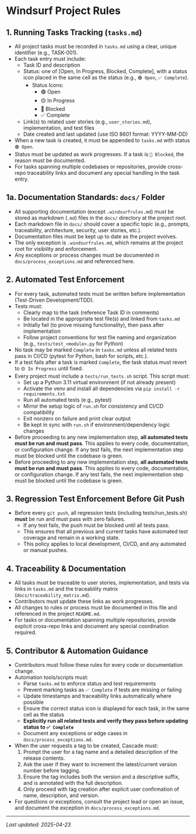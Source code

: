 # Windsurf Project Rules

## 1. Running Tasks Tracking (`tasks.md`)
- All project tasks must be recorded in `tasks.md` using a clear, unique identifier (e.g., TASK-001).
- Each task entry must include:
  - Task ID and description
  - Status: one of [Open, In Progress, Blocked, Complete], with a status icon placed in the same cell as the status (e.g., `🟢 Open`, `✅ Complete`).
    - Status Icons:
      - 🟢 Open
      - 🟡 In Progress
      - 🔴 Blocked
      - ✅ Complete
  - Link(s) to related user stories (e.g., `user_stories.md`), implementation, and test files
  - Date created and last updated (use ISO 8601 format: YYYY-MM-DD)
- When a new task is created, it must be appended to `tasks.md` with status `🟢 Open`.
- Status must be updated as work progresses. If a task is `🔴 Blocked`, the reason must be documented.
- For tasks spanning multiple codebases or repositories, provide cross-repo traceability links and document any special handling in the task entry.

## 1a. Documentation Standards: `docs/` Folder
- All supporting documentation (except `.windsurfrules.md`) must be stored as markdown (`.md`) files in the `docs/` directory at the project root.
- Each markdown file in `docs/` should cover a specific topic (e.g., prompts, traceability, architecture, security, user stories, etc.).
- Documentation files must be kept up to date as the project evolves.
- The only exception is `.windsurfrules.md`, which remains at the project root for visibility and enforcement.
- Any exceptions or process changes must be documented in `docs/process_exceptions.md` and referenced here.

## 2. Automated Test Enforcement
- For every task, automated tests must be written before implementation (Test-Driven Development/TDD).
- Tests must:
  - Clearly map to the task (reference Task ID in comments)
  - Be located in the appropriate test file(s) and linked from `tasks.md`
  - Initially fail (to prove missing functionality), then pass after implementation
  - Follow project conventions for test file naming and organization (e.g., `tests/test_<module>.py` for Python)
- No task may be marked `Complete` in `tasks.md` unless all related tests pass in CI/CD (pytest for Python, bash for scripts, etc.).
- If a test fails after a task is marked `Complete`, the task status must revert to `🟡 In Progress` until fixed.
- Every project must include a `tests/run_tests.sh` script. This script must:
  - Set up a Python 3.11 virtual environment (if not already present)
  - Activate the venv and install all dependencies via `pip install -r requirements.txt`
  - Run all automated tests (e.g., pytest)
  - Mirror the setup logic of `run.sh` for consistency and CI/CD compatibility
  - Exit nonzero on failure and print clear output
  - Be kept in sync with `run.sh` if environment/dependency logic changes
- Before proceeding to any new implementation step, **all automated tests must be run and must pass**. This applies to every code, documentation, or configuration change. If any test fails, the next implementation step must be blocked until the codebase is green.
- Before proceeding to any new implementation step, **all automated tests must be run and must pass**. This applies to every code, documentation, or configuration change. If any test fails, the next implementation step must be blocked until the codebase is green.

## 3. Regression Test Enforcement Before Git Push
- Before every `git push`, all regression tests (including tests/run_tests.sh) **must** be run and must pass with zero failures.
  - If any test fails, the push must be blocked until all tests pass.
  - This ensures that all previous and current tasks have automated test coverage and remain in a working state.
  - This policy applies to local development, CI/CD, and any automated or manual pushes.

## 4. Traceability & Documentation
- All tasks must be traceable to user stories, implementation, and tests via links in `tasks.md` and the traceability matrix (`docs/traceability_matrix.md`).
- Contributors must update these links as work progresses.
- All changes to rules or process must be documented in this file and referenced in the project `README.md`.
- For tasks or documentation spanning multiple repositories, provide explicit cross-repo links and document any special coordination required.

## 5. Contributor & Automation Guidance
- Contributors must follow these rules for every code or documentation change.
- Automation tools/scripts must:
  - Parse `tasks.md` to enforce status and test requirements
  - Prevent marking tasks as `✅ Complete` if tests are missing or failing
  - Update timestamps and traceability links automatically where possible
  - Ensure the correct status icon is displayed for each task, in the same cell as the status
  - **Explicitly run all related tests and verify they pass before updating status to `✅ Complete`**
  - Document any exceptions or edge cases in `docs/process_exceptions.md`.
- When the user requests a tag to be created, Cascade must:
  1. Prompt the user for a tag name and a detailed description of the release contents.
  2. Ask the user if they want to increment the latest/current version number before tagging.
  3. Ensure the tag includes both the version and a descriptive suffix, and is annotated with the full description.
  4. Only proceed with tag creation after explicit user confirmation of name, description, and version.
- For questions or exceptions, consult the project lead or open an issue, and document the exception in `docs/process_exceptions.md`.

---
_Last updated: 2025-04-23_